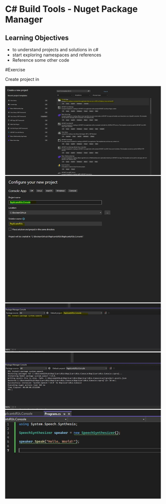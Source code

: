 # C# Build Tools - Nuget Package Manager


## Learning Objectives
- to understand projects and solutions in c#
- start exploring namespaces and references
- Reference some other code


#Exercise

Create project in 


![](./images/1.JPG)
![](./images/2.JPG)
![](./images/3.JPG)
![](./images/4.JPG)
![](./images/5.JPG)